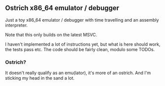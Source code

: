 ## Ostrich x86_64 emulator / debugger
Just a toy x86_64 emulator / debugger with time travelling and an assembly interpreter.

Note that this only builds on the latest MSVC.

I haven't implemented a lot of instructions yet, but what is here should work, the tests pass etc. The code should be fairly clean, modulo some TODOs.

### Ostrich?

It doesn't really qualify as an emu(lator), it's more of an ostrich. And I'm sticking my head in the sand a lot.
